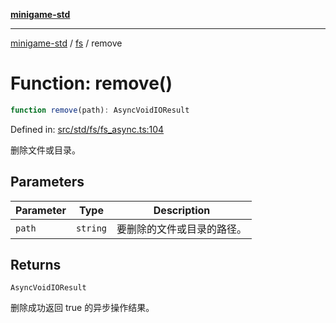 [**minigame-std**](../../../README.md)

***

[minigame-std](../../../README.md) / [fs](../README.md) / remove

# Function: remove()

```ts
function remove(path): AsyncVoidIOResult
```

Defined in: [src/std/fs/fs\_async.ts:104](https://github.com/JiangJie/minigame-std/blob/fdb22241c47c2e98329a4c62befde728957e03ee/src/std/fs/fs_async.ts#L104)

删除文件或目录。

## Parameters

| Parameter | Type | Description |
| ------ | ------ | ------ |
| `path` | `string` | 要删除的文件或目录的路径。 |

## Returns

`AsyncVoidIOResult`

删除成功返回 true 的异步操作结果。
